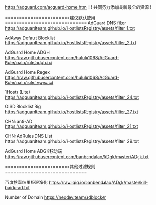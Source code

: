 https://adguard.com/adguard-home.html
! 
! 共同努力添加最新最全的资源
! 



=======================建议默认使用=============================
AdGuard DNS filter
https://adguardteam.github.io/HostlistsRegistry/assets/filter_1.txt

AdAway Default Blocklist
https://adguardteam.github.io/HostlistsRegistry/assets/filter_2.txt

AdGuard Home ADGH
https://raw.githubusercontent.com/hululu1068/AdGuard-Rule/main/rule/adgh.txt

AdGuard Home Regex
https://raw.githubusercontent.com/hululu1068/AdGuard-Rule/main/rule/regex.txt

1Hosts (Lite)
https://adguardteam.github.io/HostlistsRegistry/assets/filter_24.txt

OISD Blocklist Big
https://adguardteam.github.io/HostlistsRegistry/assets/filter_27.txt

CHN: anti-AD
https://adguardteam.github.io/HostlistsRegistry/assets/filter_21.txt

CHN: AdRules DNS List
https://adguardteam.github.io/HostlistsRegistry/assets/filter_29.txt

AdGuard Home ADGK移动端
https://raw.githubusercontent.com/banbendalao/ADgk/master/ADgk.txt



=======================其他过滤规则=============================





百度搜索结果极限净化
https://raw.iqiq.io/banbendalao/ADgk/master/kill-baidu-ad.txt

Number of Domain
https://neodev.team/adblocker
